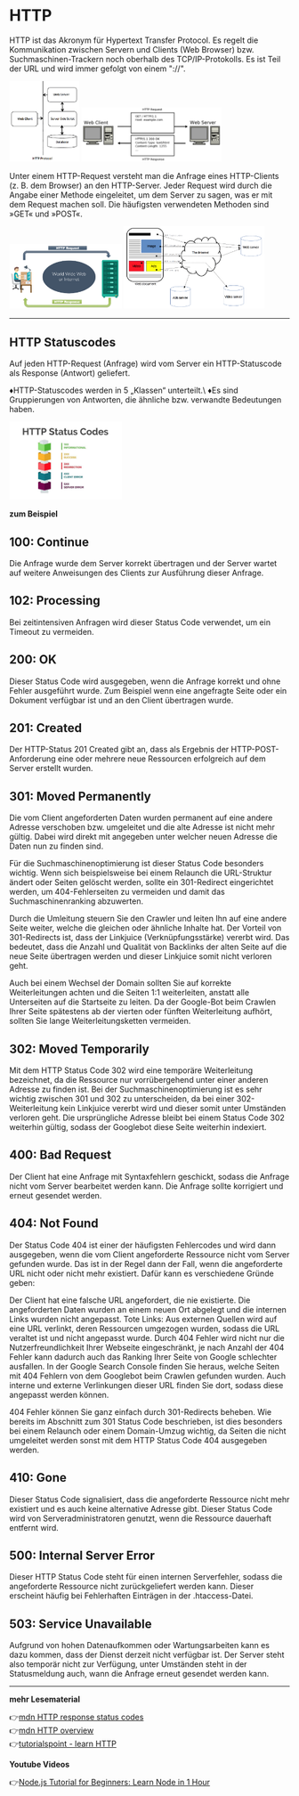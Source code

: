 # HTTP 

HTTP ist das Akronym für Hypertext Transfer Protocol. Es regelt die Kommunikation zwischen Servern und Clients (Web Browser) bzw. Suchmaschinen-Trackern noch oberhalb des TCP/IP-Protokolls. Es ist Teil der URL und wird immer gefolgt von einem "://".

<div>
<img src="http-protocol.gif" alt="http" width="25%">
<img src="req-res.png" alt="req-res" width="50%">
</div>

Unter einem HTTP-Request versteht man die Anfrage eines HTTP-Clients (z. B. dem Browser) an den HTTP-Server. Jeder Request wird durch die Angabe einer Methode eingeleitet, um dem Server zu sagen, was er mit dem Request machen soll. Die häufigsten verwendeten Methoden sind »GET« und »POST«. 

<div>
<img src="user-server.png" alt="user-server" width="40%">
<img src="http.png" alt="http" width="50%">
</div>

---
## HTTP Statuscodes

Auf jeden HTTP-Request (Anfrage) wird vom Server ein HTTP-Statuscode als Response (Antwort) geliefert.

:diamonds:HTTP-Statuscodes werden in 5 „Klassen“ unterteilt.\ 
:diamonds:Es sind Gruppierungen von Antworten, die ähnliche bzw. verwandte Bedeutungen haben.

<img src="http-status-codes.jpeg" alt="http status-codes" width="40%">

**zum Beispiel**
## 100: Continue

Die Anfrage wurde dem Server korrekt übertragen und der Server wartet auf weitere Anweisungen des Clients zur Ausführung dieser Anfrage.

## 102: Processing

Bei zeitintensiven Anfragen wird dieser Status Code verwendet, um ein Timeout zu vermeiden.

## 200: OK

Dieser Status Code wird ausgegeben, wenn die Anfrage korrekt und ohne Fehler ausgeführt wurde. Zum Beispiel wenn eine angefragte Seite oder ein Dokument verfügbar ist und an den Client übertragen wurde.

## 201: Created

Der HTTP-Status 201 Created gibt an, dass als Ergebnis der HTTP-POST-Anforderung eine oder mehrere neue Ressourcen erfolgreich auf dem Server erstellt wurden.

## 301: Moved Permanently

Die vom Client angeforderten Daten wurden permanent auf eine andere Adresse verschoben bzw. umgeleitet und die alte Adresse ist nicht mehr gültig. Dabei wird direkt mit angegeben unter welcher neuen Adresse die Daten nun zu finden sind.

Für die Suchmaschinenoptimierung ist dieser Status Code besonders wichtig. Wenn sich beispielsweise bei einem Relaunch die URL-Struktur ändert oder Seiten gelöscht werden, sollte ein 301-Redirect eingerichtet werden, um 404-Fehlerseiten zu vermeiden und damit das Suchmaschinenranking abzuwerten.

Durch die Umleitung steuern Sie den Crawler und leiten Ihn auf eine andere Seite weiter, welche die gleichen oder ähnliche Inhalte hat. Der Vorteil von 301-Redirects ist, dass der Linkjuice (Verknüpfungsstärke) vererbt wird. Das bedeutet, dass die Anzahl und Qualität von Backlinks der alten Seite auf die neue Seite übertragen werden und dieser Linkjuice somit nicht verloren geht.

Auch bei einem Wechsel der Domain sollten Sie auf korrekte Weiterleitungen achten und die Seiten 1:1 weiterleiten, anstatt alle Unterseiten auf die Startseite zu leiten. Da der Google-Bot beim Crawlen Ihrer Seite spätestens ab der vierten oder fünften Weiterleitung aufhört, sollten Sie lange Weiterleitungsketten vermeiden.

## 302: Moved Temporarily

Mit dem HTTP Status Code 302 wird eine temporäre Weiterleitung bezeichnet, da die Ressource nur vorrübergehend unter einer anderen Adresse zu finden ist. Bei der Suchmaschinenoptimierung ist es sehr wichtig zwischen 301 und 302 zu unterscheiden, da bei einer 302-Weiterleitung kein Linkjuice vererbt wird und dieser somit unter Umständen verloren geht. Die ursprüngliche Adresse bleibt bei einem Status Code 302 weiterhin gültig, sodass der Googlebot diese Seite weiterhin indexiert.

## 400: Bad Request

Der Client hat eine Anfrage mit Syntaxfehlern geschickt, sodass die Anfrage nicht vom Server bearbeitet werden kann. Die Anfrage sollte korrigiert und erneut gesendet werden.

## 404: Not Found

Der Status Code 404 ist einer der häufigsten Fehlercodes und wird dann ausgegeben, wenn die vom Client angeforderte Ressource nicht vom Server gefunden wurde. Das ist in der Regel dann der Fall, wenn die angeforderte URL nicht oder nicht mehr existiert. Dafür kann es verschiedene Gründe geben:

Der Client hat eine falsche URL angefordert, die nie existierte.
Die angeforderten Daten wurden an einem neuen Ort abgelegt und die internen Links wurden nicht angepasst.
Tote Links: Aus externen Quellen wird auf eine URL verlinkt, deren Ressourcen umgezogen wurden, sodass die URL veraltet ist und nicht angepasst wurde.
Durch 404 Fehler wird nicht nur die Nutzerfreundlichkeit Ihrer Webseite eingeschränkt, je nach Anzahl der 404 Fehler kann dadurch auch das Ranking Ihrer Seite von Google schlechter ausfallen. In der Google Search Console finden Sie heraus, welche Seiten mit 404 Fehlern von dem Googlebot beim Crawlen gefunden wurden. Auch interne und externe Verlinkungen dieser URL finden Sie dort, sodass diese angepasst werden können.

404 Fehler können Sie ganz einfach durch 301-Redirects beheben. Wie bereits im Abschnitt zum 301 Status Code beschrieben, ist dies besonders bei einem Relaunch oder einem Domain-Umzug wichtig, da Seiten die nicht umgeleitet werden sonst mit dem HTTP Status Code 404 ausgegeben werden.

## 410: Gone

Dieser Status Code signalisiert, dass die angeforderte Ressource nicht mehr existiert und es auch keine alternative Adresse gibt. Dieser Status Code wird von Serveradministratoren genutzt, wenn die Ressource dauerhaft entfernt wird.

## 500: Internal Server Error

Dieser HTTP Status Code steht für einen internen Serverfehler, sodass die angeforderte Ressource nicht zurückgeliefert werden kann. Dieser erscheint häufig bei Fehlerhaften Einträgen in der .htaccess-Datei.

## 503: Service Unavailable

Aufgrund von hohen Datenaufkommen oder Wartungsarbeiten kann es dazu kommen, dass der Dienst derzeit nicht verfügbar ist. Der Server steht also temporär nicht zur Verfügung, unter Umständen steht in der Statusmeldung auch, wann die Anfrage erneut gesendet werden kann.

---

**mehr Lesematerial**

:point_right:[mdn HTTP response status codes](https://developer.mozilla.org/en-US/docs/Web/HTTP/Status)\
:point_right:[mdn HTTP overview](https://developer.mozilla.org/en-US/docs/Web/HTTP/Overview)\
:point_right:[tutorialspoint - learn HTTP](https://www.tutorialspoint.com/http/http_overview.htm)


**Youtube Videos**

:point_right:[Node.js Tutorial for Beginners: Learn Node in 1 Hour](https://www.youtube.com/watch?v=TlB_eWDSMt4&t=403s)



